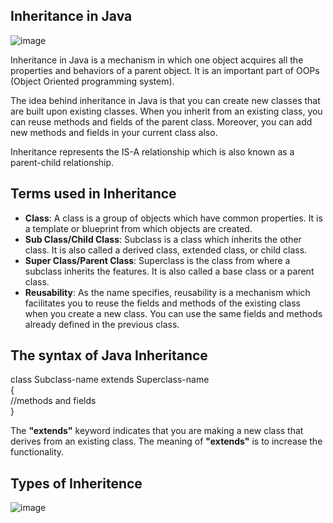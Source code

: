 ## Inheritance in Java
![image](https://user-images.githubusercontent.com/67740644/141668514-1e321302-9f9f-4e70-be91-f63382685f1b.png)

Inheritance in Java is a mechanism in which one object acquires all the properties and behaviors of a parent object. It is an important part of OOPs
(Object Oriented programming system).

The idea behind inheritance in Java is that you can create new classes
that are built upon existing classes. When you inherit from an existing class, you can reuse methods and fields of the parent class. Moreover, you can add new methods and fields in your current class also.

Inheritance represents the IS-A relationship which is also known as a parent-child relationship.

## Terms used in Inheritance
- **Class**: A class is a group of objects which have common properties. It is a template or blueprint from which objects are created.
- **Sub Class/Child Class**: Subclass is a class which inherits the other class. It is also called a derived class, extended class, or child class.
- **Super Class/Parent Class**: Superclass is the class from where a subclass inherits the features. It is also called a base class or a parent class.
- **Reusability**: As the name specifies, reusability is a mechanism which facilitates you to reuse the fields and methods of the existing class when you create a new class. You can     use the same fields and methods already defined in the previous class.

## The syntax of Java Inheritance

class Subclass-name extends Superclass-name  
{  
   //methods and fields  
}  

The **"extends"** keyword indicates that you are making a new class that derives from an existing class. The meaning of **"extends"** is to increase the functionality.

## Types of Inheritence
![image](https://user-images.githubusercontent.com/67740644/141668489-98eb93bf-add4-49f7-8b98-693237568825.png)
